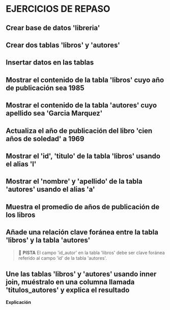 # EJERCICIOS DE REPASO

## Crear base de datos 'libreria'

## Crear dos tablas 'libros' y 'autores'

## Insertar datos en las tablas

## Mostrar el contenido de la tabla 'libros' cuyo año de publicación sea 1985

## Mostrar el contenido de la tabla 'autores' cuyo apellido sea 'Garcia Marquez'

## Actualiza el año de publicación del libro 'cien años de soledad' a 1969

## Mostrar el 'id', 'titulo' de la tabla 'libros' usando el alias 'l'

## Mostrar el 'nombre' y 'apellido' de la tabla 'autores' usando el alias 'a'

## Muestra el promedio de años de publicación de los libros

## Añade una relación clave foránea entre la tabla 'libros' y la tabla 'autores'

>:diamond_shape_with_a_dot_inside: **PISTA** El campo 'id_autor' en la tabla 'libros' debe ser clave foránea referido al campo 'id' de la tabla 'autores'.

## Une las tablas 'libros' y 'autores' usando inner join, muéstralo en una columna llamada 'titulos_autores' y explica el resultado

**Explicación**
